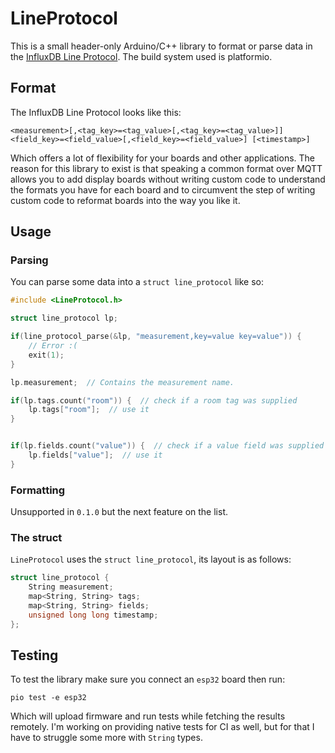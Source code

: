 # LineProtocol

This is a small header-only Arduino/C++ library to format or parse data in the [InfluxDB Line Protocol](https://docs.influxdata.com/influxdb/v2.0/reference/syntax/line-protocol/).
The build system used is platformio.

## Format

The InfluxDB Line Protocol looks like this:

```
<measurement>[,<tag_key>=<tag_value>[,<tag_key>=<tag_value>]] <field_key>=<field_value>[,<field_key>=<field_value>] [<timestamp>]
```

Which offers a lot of flexibility for your boards and other applications. The
reason for this library to exist is that speaking a common format over MQTT
allows you to add display boards without writing custom code to understand the
formats you have for each board and to circumvent the step of writing custom code
to reformat boards into the way you like it.

## Usage

### Parsing

You can parse some data into a `struct line_protocol` like so:

```cpp
#include <LineProtocol.h>

struct line_protocol lp;

if(line_protocol_parse(&lp, "measurement,key=value key=value")) {
    // Error :(
    exit(1);
}

lp.measurement;  // Contains the measurement name.

if(lp.tags.count("room")) {  // check if a room tag was supplied
    lp.tags["room"];  // use it
}


if(lp.fields.count("value")) {  // check if a value field was supplied
    lp.fields["value"];  // use it
}
```

### Formatting

Unsupported in `0.1.0` but the next feature on the list.

### The struct

`LineProtocol` uses the `struct line_protocol`, its layout is as follows:

```cpp
struct line_protocol {
    String measurement;
    map<String, String> tags;
    map<String, String> fields;
    unsigned long long timestamp;
};

```

## Testing

To test the library make sure you connect an `esp32` board then run:

```
pio test -e esp32
```

Which will upload firmware and run tests while fetching the results remotely.
I'm working on providing native tests for CI as well, but for that I have to
struggle some more with `String` types.
